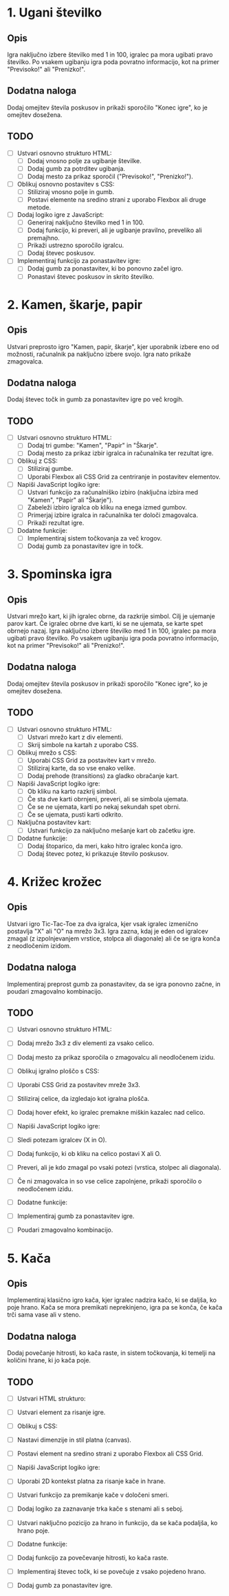 # 1. Ugani številko

## Opis

Igra naključno izbere številko med 1 in 100, igralec pa mora ugibati pravo številko. Po vsakem ugibanju igra poda povratno informacijo, kot na primer "Previsoko!" ali "Prenizko!".

## Dodatna naloga

Dodaj omejitev števila poskusov in prikaži sporočilo "Konec igre", ko je omejitev dosežena.

## TODO

-[ ] Ustvari osnovno strukturo HTML:
    -[ ] Dodaj vnosno polje za ugibanje številke.
    -[ ] Dodaj gumb za potrditev ugibanja.
    -[ ] Dodaj mesto za prikaz sporočil ("Previsoko!", "Prenizko!").

-[ ] Oblikuj osnovno postavitev s CSS:
    -[ ] Stiliziraj vnosno polje in gumb.
    -[ ] Postavi elemente na sredino strani z uporabo Flexbox ali druge metode.

-[ ] Dodaj logiko igre z JavaScript:
    -[ ] Generiraj naključno številko med 1 in 100.
    -[ ] Dodaj funkcijo, ki preveri, ali je ugibanje pravilno, preveliko ali premajhno.
    -[ ] Prikaži ustrezno sporočilo igralcu.
    -[ ] Dodaj števec poskusov.

-[ ] Implementiraj funkcijo za ponastavitev igre:
    -[ ] Dodaj gumb za ponastavitev, ki bo ponovno začel igro.
    -[ ] Ponastavi števec poskusov in skrito številko.

# 2. Kamen, škarje, papir

## Opis

Ustvari preprosto igro "Kamen, papir, škarje", kjer uporabnik izbere eno od možnosti, računalnik pa naključno izbere svojo. Igra nato prikaže zmagovalca.

## Dodatna naloga

Dodaj števec točk in gumb za ponastavitev igre po več krogih.

## TODO

-[ ] Ustvari osnovno strukturo HTML:
    -[ ] Dodaj tri gumbe: "Kamen", "Papir" in "Škarje".
    -[ ] Dodaj mesto za prikaz izbir igralca in računalnika ter rezultat igre.

-[ ] Oblikuj z CSS:
    -[ ] Stiliziraj gumbe.
    -[ ] Uporabi Flexbox ali CSS Grid za centriranje in postavitev elementov.

-[ ] Napiši JavaScript logiko igre:
    -[ ] Ustvari funkcijo za računalniško izbiro (naključna izbira med "Kamen", "Papir" ali "Škarje").
    -[ ] Zabeleži izbiro igralca ob kliku na enega izmed gumbov.
    -[ ] Primerjaj izbire igralca in računalnika ter določi zmagovalca.
    -[ ] Prikaži rezultat igre.

-[ ] Dodatne funkcije:
    -[ ] Implementiraj sistem točkovanja za več krogov.
    -[ ] Dodaj gumb za ponastavitev igre in točk.

# 3. Spominska igra

## Opis

Ustvari mrežo kart, ki jih igralec obrne, da razkrije simbol. Cilj je ujemanje parov kart. Če igralec obrne dve karti, ki se ne ujemata, se karte spet obrnejo nazaj.
Igra naključno izbere številko med 1 in 100, igralec pa mora ugibati pravo številko. Po vsakem ugibanju igra poda povratno informacijo, kot na primer "Previsoko!" ali "Prenizko!".

## Dodatna naloga

Dodaj omejitev števila poskusov in prikaži sporočilo "Konec igre", ko je omejitev dosežena.

## TODO

-[ ] Ustvari osnovno strukturo HTML:
    -[ ] Ustvari mrežo kart z div elementi.
    -[ ] Skrij simbole na kartah z uporabo CSS.

-[ ] Oblikuj mrežo s CSS:
    -[ ] Uporabi CSS Grid za postavitev kart v mrežo.
    -[ ] Stiliziraj karte, da so vse enako velike.
    -[ ] Dodaj prehode (transitions) za gladko obračanje kart.

-[ ] Napiši JavaScript logiko igre:
    -[ ] Ob kliku na karto razkrij simbol.
    -[ ] Če sta dve karti obrnjeni, preveri, ali se simbola ujemata.
    -[ ] Če se ne ujemata, karti po nekaj sekundah spet obrni.
    -[ ] Če se ujemata, pusti karti odkrito.

-[ ] Naključna postavitev kart:
    -[ ] Ustvari funkcijo za naključno mešanje kart ob začetku igre.

-[ ] Dodatne funkcije:
    -[ ] Dodaj štoparico, da meri, kako hitro igralec konča igro.
    -[ ] Dodaj števec potez, ki prikazuje število poskusov.

# 4. Križec krožec

## Opis

Ustvari igro Tic-Tac-Toe za dva igralca, kjer vsak igralec izmenično postavlja "X" ali "O" na mrežo 3x3. Igra zazna, kdaj je eden od igralcev zmagal (z izpolnjevanjem vrstice, stolpca ali diagonale) ali če se igra konča z neodločenim izidom.

## Dodatna naloga

Implementiraj preprost gumb za ponastavitev, da se igra ponovno začne, in poudari zmagovalno kombinacijo.

## TODO

-[ ] Ustvari osnovno strukturo HTML:
-[ ] Dodaj mrežo 3x3 z div elementi za vsako celico.
-[ ] Dodaj mesto za prikaz sporočila o zmagovalcu ali neodločenem izidu.

-[ ] Oblikuj igralno ploščo s CSS:
-[ ] Uporabi CSS Grid za postavitev mreže 3x3.
-[ ] Stiliziraj celice, da izgledajo kot igralna plošča.
-[ ] Dodaj hover efekt, ko igralec premakne miškin kazalec nad celico.

-[ ] Napiši JavaScript logiko igre:
-[ ] Sledi potezam igralcev (X in O).
-[ ] Dodaj funkcijo, ki ob kliku na celico postavi X ali O.
-[ ] Preveri, ali je kdo zmagal po vsaki potezi (vrstica, stolpec ali diagonala).
-[ ] Če ni zmagovalca in so vse celice zapolnjene, prikaži sporočilo o neodločenem izidu.

-[ ] Dodatne funkcije:
-[ ] Implementiraj gumb za ponastavitev igre.
-[ ] Poudari zmagovalno kombinacijo.

# 5. Kača

## Opis

Implementiraj klasično igro kača, kjer igralec nadzira kačo, ki se daljša, ko poje hrano. Kača se mora premikati neprekinjeno, igra pa se konča, če kača trči sama vase ali v steno.

## Dodatna naloga

Dodaj povečanje hitrosti, ko kača raste, in sistem točkovanja, ki temelji na količini hrane, ki jo kača poje.

## TODO

-[ ] Ustvari HTML strukturo:
-[ ] Ustvari element <canvas> za risanje igre.

-[ ] Oblikuj s CSS:
-[ ] Nastavi dimenzije in stil platna (canvas).
-[ ] Postavi element na sredino strani z uporabo Flexbox ali CSS Grid.

-[ ] Napiši JavaScript logiko igre:
-[ ] Uporabi 2D kontekst platna za risanje kače in hrane.
-[ ] Ustvari funkcijo za premikanje kače v določeni smeri.
-[ ] Dodaj logiko za zaznavanje trka kače s stenami ali s seboj.
-[ ] Ustvari naključno pozicijo za hrano in funkcijo, da se kača podaljša, ko hrano poje.

-[ ] Dodatne funkcije:
-[ ] Dodaj funkcijo za povečevanje hitrosti, ko kača raste.
-[ ] Implementiraj števec točk, ki se povečuje z vsako pojedeno hrano.
-[ ] Dodaj gumb za ponastavitev igre.